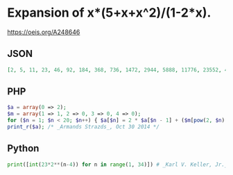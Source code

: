 # Expansion of x\*\(5\+x\+x^2\)/\(1\-2\*x\)\.
https://oeis.org/A248646
## JSON
```JSON
[2, 5, 11, 23, 46, 92, 184, 368, 736, 1472, 2944, 5888, 11776, 23552, 47104, 94208, 188416, 376832, 753664, 1507328, 3014656, 6029312, 12058624, 24117248, 48234496, 96468992, 192937984, 385875968, 771751936, 1543503872, 3087007744, 6174015488, 12348030976]
```
## PHP
```PHP
$a = array(0 => 2);
$m = array(1 => 1, 2 => 0, 3 => 0, 4 => 0);
for ($n = 1; $n < 20; $n++) { $a[$n] = 2 * $a[$n - 1] + ($m[pow(2, $n) % 5]++ ? 0 : 1); }
print_r($a); /* _Armands Strazds_, Oct 30 2014 */
```
## Python
```Python
print([int(23*2**(n-4)) for n in range(1, 34)]) # _Karl V. Keller, Jr._, Sep 28 2020
```

